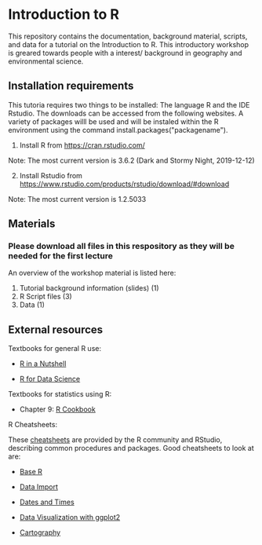 # Introduction to R

This repository contains the documentation, background material, scripts, and data for a tutorial on the Introduction to R. This introductory workshop is greared towards people with a interest/ background in geography and environmental science.

## Installation requirements

This tutoria requires two things to be installed: The language R and the IDE Rstudio. The downloads can be accessed from the following websites. A variety of packages willl be used and will be instaled within the R environment using the command install.packages("packagename").

1. Install R from https://cran.rstudio.com/
 
Note: The most current version is 3.6.2 (Dark and Stormy Night, 2019-12-12)

2. Install Rstudio from https://www.rstudio.com/products/rstudio/download/#download

Note: The most current version is 1.2.5033

## Materials 

### Please download all files in this respository as they will be needed for the first lecture

An overview of the workshop material is listed here:

1. Tutorial background information (slides) (1)
2. R Script files (3)
3. Data (1)

## External resources
Textbooks for general R use:

- [R in a Nutshell](http://guianaplants.stir.ac.uk/seminar/resources/R_in_a_Nutshell_Second_Edition.pdf)

- [R for Data Science](https://r4ds.had.co.nz/transform.html)

Textbooks for statistics using R:
- Chapter 9: [R Cookbook](http://www.bagualu.net/wordpress/wp-content/uploads/2015/10/R_Cookbook.pdf)


R Cheatsheets:

These [cheatsheets](https://rstudio.com/resources/cheatsheets/) are provided by the R community and RStudio, describing common procedures and packages. Good cheatsheets to look at are: 

- [Base R](http://github.com/rstudio/cheatsheets/raw/master/base-r.pdf)

- [Data Import](https://github.com/rstudio/cheatsheets/raw/master/data-import.pdf)

- [Dates and Times](https://github.com/rstudio/cheatsheets/raw/master/lubridate.pdf)

- [Data Visualization with ggplot2](https://github.com/rstudio/cheatsheets/raw/master/data-visualization-2.1.pdf)

- [Cartography](https://github.com/rstudio/cheatsheets/raw/master/cartography.pdf)




